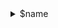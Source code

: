 <details>
<summary>$name</summary>

**Format**: $format


**Dax**:
``` js
$code
```

**Dependencies**: $deps


**Description**: $desc
</details>